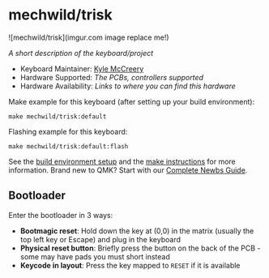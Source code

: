# mechwild/trisk

![mechwild/trisk](imgur.com image replace me!)

*A short description of the keyboard/project*

* Keyboard Maintainer: [Kyle McCreery](https://github.com/kylemccreery)
* Hardware Supported: *The PCBs, controllers supported*
* Hardware Availability: *Links to where you can find this hardware*

Make example for this keyboard (after setting up your build environment):

    make mechwild/trisk:default

Flashing example for this keyboard:

    make mechwild/trisk:default:flash

See the [build environment setup](https://docs.qmk.fm/#/getting_started_build_tools) and the [make instructions](https://docs.qmk.fm/#/getting_started_make_guide) for more information. Brand new to QMK? Start with our [Complete Newbs Guide](https://docs.qmk.fm/#/newbs).

## Bootloader

Enter the bootloader in 3 ways:

* **Bootmagic reset**: Hold down the key at (0,0) in the matrix (usually the top left key or Escape) and plug in the keyboard
* **Physical reset button**: Briefly press the button on the back of the PCB - some may have pads you must short instead
* **Keycode in layout**: Press the key mapped to `RESET` if it is available